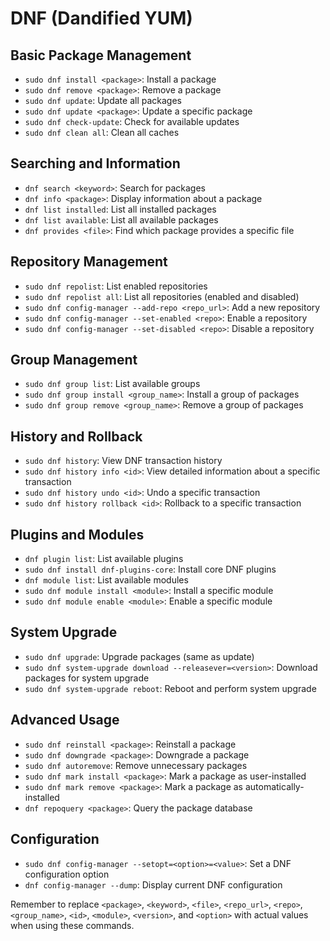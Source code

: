 # DNF (Dandified YUM)

## Basic Package Management

* `sudo dnf install <package>`: Install a package
* `sudo dnf remove <package>`: Remove a package
* `sudo dnf update`: Update all packages
* `sudo dnf update <package>`: Update a specific package
* `sudo dnf check-update`: Check for available updates
* `sudo dnf clean all`: Clean all caches

## Searching and Information

* `dnf search <keyword>`: Search for packages
* `dnf info <package>`: Display information about a package
* `dnf list installed`: List all installed packages
* `dnf list available`: List all available packages
* `dnf provides <file>`: Find which package provides a specific file

## Repository Management

* `sudo dnf repolist`: List enabled repositories
* `sudo dnf repolist all`: List all repositories (enabled and disabled)
* `sudo dnf config-manager --add-repo <repo_url>`: Add a new repository
* `sudo dnf config-manager --set-enabled <repo>`: Enable a repository
* `sudo dnf config-manager --set-disabled <repo>`: Disable a repository

## Group Management

* `sudo dnf group list`: List available groups
* `sudo dnf group install <group_name>`: Install a group of packages
* `sudo dnf group remove <group_name>`: Remove a group of packages

## History and Rollback

* `sudo dnf history`: View DNF transaction history
* `sudo dnf history info <id>`: View detailed information about a specific transaction
* `sudo dnf history undo <id>`: Undo a specific transaction
* `sudo dnf history rollback <id>`: Rollback to a specific transaction

## Plugins and Modules

* `dnf plugin list`: List available plugins
* `sudo dnf install dnf-plugins-core`: Install core DNF plugins
* `dnf module list`: List available modules
* `sudo dnf module install <module>`: Install a specific module
* `sudo dnf module enable <module>`: Enable a specific module

## System Upgrade

* `sudo dnf upgrade`: Upgrade packages (same as update)
* `sudo dnf system-upgrade download --releasever=<version>`: Download packages for system upgrade
* `sudo dnf system-upgrade reboot`: Reboot and perform system upgrade

## Advanced Usage

* `sudo dnf reinstall <package>`: Reinstall a package
* `sudo dnf downgrade <package>`: Downgrade a package
* `sudo dnf autoremove`: Remove unnecessary packages
* `sudo dnf mark install <package>`: Mark a package as user-installed
* `sudo dnf mark remove <package>`: Mark a package as automatically-installed
* `dnf repoquery <package>`: Query the package database

## Configuration

* `sudo dnf config-manager --setopt=<option>=<value>`: Set a DNF configuration option
* `dnf config-manager --dump`: Display current DNF configuration

Remember to replace `<package>`, `<keyword>`, `<file>`, `<repo_url>`, `<repo>`, `<group_name>`, `<id>`, `<module>`, `<version>`, and `<option>` with actual values when using these commands.